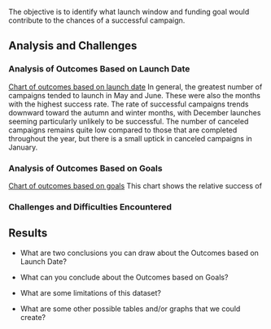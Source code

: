 The objective is to identify what launch window and funding goal would contribute to the chances of a successful campaign.

## Analysis and Challenges

### Analysis of Outcomes Based on Launch Date

[Chart of outcomes based on launch date](main/Theater_Outcomes_vs_Launch.png)
In general, the greatest number of campaigns tended to launch in May and June. These were also the months with the highest success rate.
The rate of successful campaigns trends downward toward the autumn and winter months, with December launches seeming particularly unlikely to be successful.
The number of canceled campaigns remains quite low compared to those that are completed throughout the year, but there is a small uptick in canceled campaigns in January.


### Analysis of Outcomes Based on Goals

[Chart of outcomes based on goals](main/Outcomes_vs_Goals.png)
This chart shows the relative success of 


### Challenges and Difficulties Encountered



## Results

- What are two conclusions you can draw about the Outcomes based on Launch Date?

- What can you conclude about the Outcomes based on Goals?

- What are some limitations of this dataset?

- What are some other possible tables and/or graphs that we could create?
